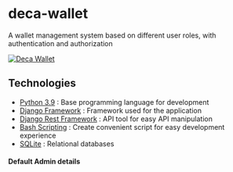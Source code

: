 # deca-wallet
A wallet management system based on different user roles, with authentication and authorization

[![Deca Wallet](https://github.com/Onyejekwe1/deca-wallet/workflows/deca-Wallet/badge.svg)](https://github.com/Onyejekwe1/deca-wallet/actions)

## Technologies

* [Python 3.9](https://python.org) : Base programming language for development
* [Django Framework](https://www.djangoproject.com/) : Framework used for the application
* [Django Rest Framework](https://www.django-rest-framework.org/) : API tool for easy API manipulation
* [Bash Scripting](https://www.codecademy.com/learn/learn-the-command-line/modules/bash-scripting) : Create convenient script for easy development experience
* [SQLite](https://www.sqlite.org/index.html) : Relational databases


#### Default Admin details
